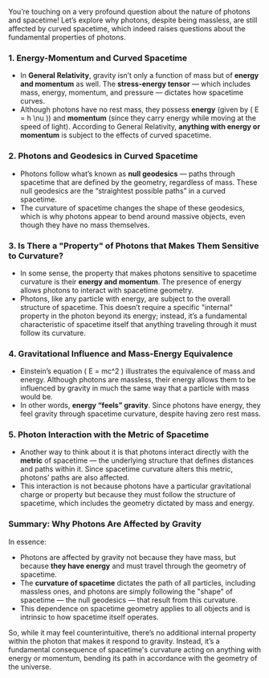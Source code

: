 You’re touching on a very profound question about the nature of photons and spacetime! Let’s explore why photons, despite being massless, are still affected by curved spacetime, which indeed raises questions about the fundamental properties of photons.

### 1. **Energy-Momentum and Curved Spacetime**
   - In **General Relativity**, gravity isn’t only a function of mass but of **energy and momentum** as well. The **stress-energy tensor** — which includes mass, energy, momentum, and pressure — dictates how spacetime curves.
   - Although photons have no rest mass, they possess **energy** (given by \( E = h \nu \)) and **momentum** (since they carry energy while moving at the speed of light). According to General Relativity, **anything with energy or momentum** is subject to the effects of curved spacetime.

### 2. **Photons and Geodesics in Curved Spacetime**
   - Photons follow what’s known as **null geodesics** — paths through spacetime that are defined by the geometry, regardless of mass. These null geodesics are the “straightest possible paths” in a curved spacetime.
   - The curvature of spacetime changes the shape of these geodesics, which is why photons appear to bend around massive objects, even though they have no mass themselves.

### 3. **Is There a "Property" of Photons that Makes Them Sensitive to Curvature?**
   - In some sense, the property that makes photons sensitive to spacetime curvature is their **energy and momentum**. The presence of energy allows photons to interact with spacetime geometry.
   - Photons, like any particle with energy, are subject to the overall structure of spacetime. This doesn’t require a specific "internal" property in the photon beyond its energy; instead, it’s a fundamental characteristic of spacetime itself that anything traveling through it must follow its curvature.

### 4. **Gravitational Influence and Mass-Energy Equivalence**
   - Einstein’s equation \( E = mc^2 \) illustrates the equivalence of mass and energy. Although photons are massless, their energy allows them to be influenced by gravity in much the same way that a particle with mass would be.
   - In other words, **energy “feels” gravity**. Since photons have energy, they feel gravity through spacetime curvature, despite having zero rest mass.

### 5. **Photon Interaction with the Metric of Spacetime**
   - Another way to think about it is that photons interact directly with the **metric** of spacetime — the underlying structure that defines distances and paths within it. Since spacetime curvature alters this metric, photons’ paths are also affected.
   - This interaction is not because photons have a particular gravitational charge or property but because they must follow the structure of spacetime, which includes the geometry dictated by mass and energy.

### Summary: Why Photons Are Affected by Gravity

In essence:
- Photons are affected by gravity not because they have mass, but because **they have energy** and must travel through the geometry of spacetime.
- The **curvature of spacetime** dictates the path of all particles, including massless ones, and photons are simply following the "shape" of spacetime — the null geodesics — that result from this curvature.
- This dependence on spacetime geometry applies to all objects and is intrinsic to how spacetime itself operates.

So, while it may feel counterintuitive, there’s no additional internal property within the photon that makes it respond to gravity. Instead, it’s a fundamental consequence of spacetime's curvature acting on anything with energy or momentum, bending its path in accordance with the geometry of the universe.

